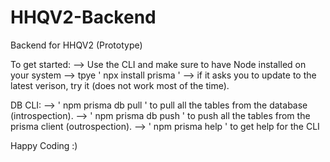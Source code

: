 # HHQV2-Backend
 Backend for HHQV2 (Prototype)


To get started:
--> Use the CLI and make sure to have Node installed on your system
--> tpye ' npx install prisma ' 
--> if it asks you to update to the latest verison, try it (does not work most of the time).

DB CLI:
--> ' npm prisma db pull ' to pull all the tables from the database (introspection).
--> ' npm prisma db push ' to push all the tables from the prisma client (outrospection).
--> ' npm prisma help ' to get help for the CLI

Happy Coding :)
